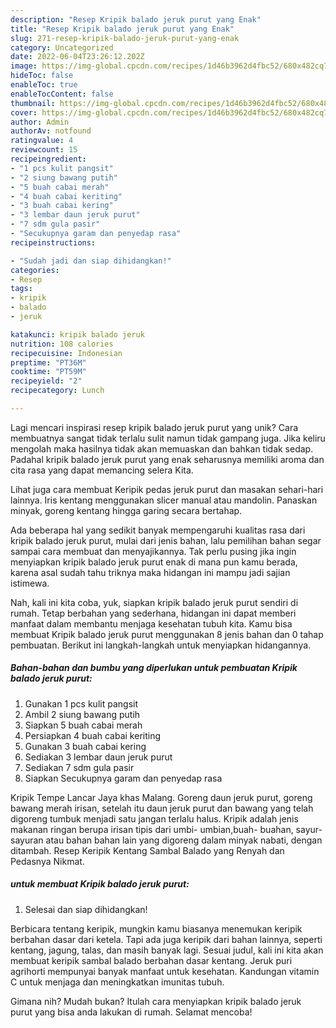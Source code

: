 ```yaml
---
description: "Resep Kripik balado jeruk purut yang Enak"
title: "Resep Kripik balado jeruk purut yang Enak"
slug: 271-resep-kripik-balado-jeruk-purut-yang-enak
category: Uncategorized
date: 2022-06-04T23:26:12.202Z
image: https://img-global.cpcdn.com/recipes/1d46b3962d4fbc52/680x482cq70/kripik-balado-jeruk-purut-foto-resep-utama.jpg
hideToc: false
enableToc: true
enableTocContent: false
thumbnail: https://img-global.cpcdn.com/recipes/1d46b3962d4fbc52/680x482cq70/kripik-balado-jeruk-purut-foto-resep-utama.jpg
cover: https://img-global.cpcdn.com/recipes/1d46b3962d4fbc52/680x482cq70/kripik-balado-jeruk-purut-foto-resep-utama.jpg
author: Admin
authorAv: notfound
ratingvalue: 4
reviewcount: 15
recipeingredient:
- "1 pcs kulit pangsit"
- "2 siung bawang putih"
- "5 buah cabai merah"
- "4 buah cabai keriting"
- "3 buah cabai kering"
- "3 lembar daun jeruk purut"
- "7 sdm gula pasir"
- "Secukupnya garam dan penyedap rasa"
recipeinstructions:

- "Sudah jadi dan siap dihidangkan!"
categories:
- Resep
tags:
- kripik
- balado
- jeruk

katakunci: kripik balado jeruk 
nutrition: 108 calories
recipecuisine: Indonesian
preptime: "PT36M"
cooktime: "PT59M"
recipeyield: "2"
recipecategory: Lunch

---
```





Lagi mencari inspirasi resep kripik balado jeruk purut yang unik? Cara membuatnya sangat tidak terlalu sulit namun tidak gampang juga. Jika keliru mengolah maka hasilnya tidak akan memuaskan dan bahkan tidak sedap. Padahal kripik balado jeruk purut yang enak seharusnya memiliki aroma dan cita rasa yang dapat memancing selera Kita.





Lihat juga cara membuat Keripik pedas jeruk purut dan masakan sehari-hari lainnya. Iris kentang menggunakan slicer manual atau mandolin. Panaskan minyak, goreng kentang hingga garing secara bertahap.

Ada beberapa hal yang sedikit banyak mempengaruhi kualitas rasa dari kripik balado jeruk purut, mulai dari jenis bahan, lalu pemilihan bahan segar sampai cara membuat dan menyajikannya. Tak perlu pusing jika ingin menyiapkan kripik balado jeruk purut enak di mana pun kamu berada, karena asal sudah tahu triknya maka hidangan ini mampu jadi sajian istimewa.






Nah, kali ini kita coba, yuk, siapkan kripik balado jeruk purut sendiri di rumah. Tetap berbahan yang sederhana, hidangan ini dapat memberi manfaat dalam membantu menjaga kesehatan tubuh kita. Kamu bisa membuat Kripik balado jeruk purut menggunakan 8 jenis bahan dan 0 tahap pembuatan. Berikut ini langkah-langkah untuk menyiapkan hidangannya.

<!--inarticleads1-->

##### Bahan-bahan dan bumbu yang diperlukan untuk pembuatan Kripik balado jeruk purut:

1. Gunakan 1 pcs kulit pangsit
1. Ambil 2 siung bawang putih
1. Siapkan 5 buah cabai merah
1. Persiapkan 4 buah cabai keriting
1. Gunakan 3 buah cabai kering
1. Sediakan 3 lembar daun jeruk purut
1. Sediakan 7 sdm gula pasir
1. Siapkan Secukupnya garam dan penyedap rasa


Kripik Tempe Lancar Jaya khas Malang. Goreng daun jeruk purut, goreng bawang merah irisan, setelah itu daun jeruk purut dan bawang yang telah digoreng tumbuk menjadi satu jangan terlalu halus. Kripik adalah jenis makanan ringan berupa irisan tipis dari umbi- umbian,buah- buahan, sayur-sayuran atau bahan bahan lain yang digoreng dalam minyak nabati, dengan ditambah. Resep Keripik Kentang Sambal Balado yang Renyah dan Pedasnya Nikmat. 

<!--inarticleads2-->

#####  untuk membuat Kripik balado jeruk purut:


1. Selesai dan siap dihidangkan!

Berbicara tentang keripik, mungkin kamu biasanya menemukan keripik berbahan dasar dari ketela. Tapi ada juga keripik dari bahan lainnya, seperti kentang, jagung, talas, dan masih banyak lagi. Sesuai judul, kali ini kita akan membuat keripik sambal balado berbahan dasar kentang. Jeruk puri agrihorti mempunyai banyak manfaat untuk kesehatan. Kandungan vitamin C untuk menjaga dan meningkatkan imunitas tubuh. 

Gimana nih? Mudah bukan? Itulah cara menyiapkan kripik balado jeruk purut yang bisa anda lakukan di rumah. Selamat mencoba!
